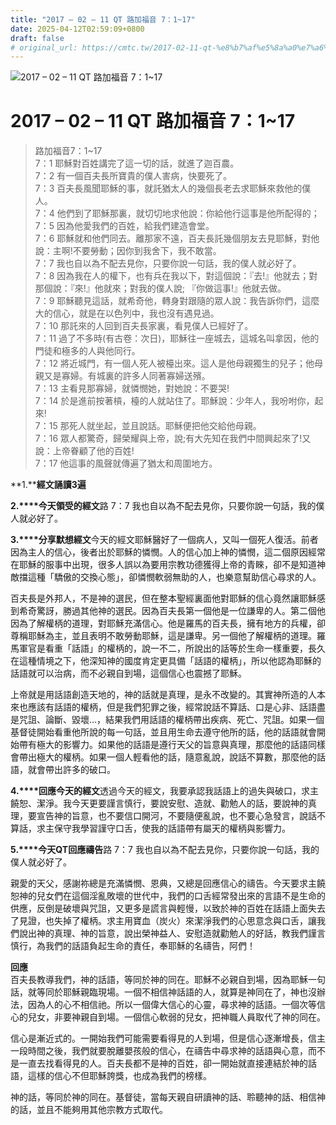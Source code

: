 ```yaml
---
title: "2017 – 02 – 11 QT 路加福音 7：1~17"
date: 2025-04-12T02:59:09+0800
draft: false
# original_url: https://cmtc.tw/2017-02-11-qt-%e8%b7%af%e5%8a%a0%e7%a6%8f%e9%9f%b3-7%ef%bc%9a117
---
```


![2017 – 02 – 11 QT 路加福音 7：1~17](/images/qt.jpg   "2017 – 02 – 11 QT 路加福音 7：1~17")

# 2017 – 02 – 11 QT 路加福音 7：1~17

> 路加福音7：1~17  
> 7：1 耶穌對百姓講完了這一切的話，就進了迦百農。  
> 7：2 有一個百夫長所寶貴的僕人害病，快要死了。  
> 7：3 百夫長風聞耶穌的事，就託猶太人的幾個長老去求耶穌來救他的僕人。  
> 7：4 他們到了耶穌那裏，就切切地求他說：你給他行這事是他所配得的；  
> 7：5 因為他愛我們的百姓，給我們建造會堂。  
> 7：6 耶穌就和他們同去。離那家不遠，百夫長託幾個朋友去見耶穌，對他說：主啊!不要勞動；因你到我舍下，我不敢當。  
> 7：7 我也自以為不配去見你，只要你說一句話，我的僕人就必好了。  
> 7：8 因為我在人的權下，也有兵在我以下，對這個說：『去!』他就去；對那個說：『來!』他就來；對我的僕人說; 『你做這事!』他就去做。  
> 7：9 耶穌聽見這話，就希奇他，轉身對跟隨的眾人說：我告訴你們，這麼大的信心，就是在以色列中，我也沒有遇見過。  
> 7：10 那託來的人回到百夫長家裏，看見僕人已經好了。  
> 7：11 過了不多時(有古卷：次日)，耶穌往一座城去，這城名叫拿因，他的門徒和極多的人與他同行。  
> 7：12 將近城門，有一個人死人被檯出來。這人是他母親獨生的兒子；他母親又是寡婦。有城裏的許多人同著寡婦送殯。  
> 7：13 主看見那寡婦，就憐憫她，對她說：不要哭!  
> 7：14 於是進前按著槓，檯的人就站住了。耶穌說：少年人，我吩咐你，起來!  
> 7：15 那死人就坐起，並且說話。耶穌便把他交給他母親。  
> 7：16 眾人都驚奇，歸榮耀與上帝，說;有大先知在我們中間興起來了!又說：上帝眷顧了他的百姓!  
> 7：17 他這事的風聲就傳遍了猶太和周圍地方。

**1.****經文誦讀3遍**

**2.****今天領受的經文**路 7：7 我也自以為不配去見你，只要你說一句話，我的僕人就必好了。

**3.****分享默想經文**今天的經文耶穌醫好了一個病人，又叫一個死人復活。前者因為主人的信心，後者出於耶穌的憐憫。人的信心加上神的憐憫，這二個原因經常在耶穌的服事中出現，很多人誤以為要用宗教功德獲得上帝的青睞，卻不是知道神敵擋這種「驕傲的交換心態」，卻憐憫軟弱無助的人，也樂意幫助信心尋求的人。

百夫長是外邦人，不是神的選民，但在整本聖經裏面他對耶穌的信心竟然讓耶穌感到希奇驚訝，勝過其他神的選民。因為百夫長第一個他是一位謙卑的人。第二個他因為了解權柄的道理，對耶穌充滿信心。他是羅馬的百夫長，擁有地方的兵權，卻尊稱耶穌為主，並且表明不敢勞動耶穌，這是謙卑。另一個他了解權柄的道理。羅馬軍官是看重「話語」的權柄的，說一不二，所說出的話等於生命一樣重要，長久在這種情境之下，他深知神的國度肯定更具備「話語的權柄」，所以他認為耶穌的話語就可以治病，而不必親自到場，這個信心也震撼了耶穌。

上帝就是用話語創造天地的，神的話就是真理，是永不改變的。其實神所造的人本來也應該有話語的權柄，但是我們犯罪之後，經常說話不算話、口是心非、話語盡是咒詛、論斷、毀壞…，結果我們用話語的權柄帶出疾病、死亡、咒詛。如果一個基督徒開始看重他所說的每一句話，並且用生命去遵守他所的話，他的話語就會開始帶有極大的影響力。如果他的話語是遵行天父的旨意與真理，那麼他的話語同樣會帶出極大的權柄。如果一個人輕看他的話，隨意亂說，說話不算數，那麼他的話語，就會帶出許多的破口。

**4.****回應今天的經文**透過今天的經文，我要承認我話語上的過失與破口，求主饒恕、潔淨。我今天更要謹言慎行，要說安慰、造就、勸勉人的話，要說神的真理，要宣告神的旨意，也不要信口開河，不要隨便亂說，也不要心急發言，說話不算話，求主保守我學習謹守口舌，使我的話語帶有屬天的權柄與影響力。

**5.****今天QT回應禱告**路 7：7 我也自以為不配去見你，只要你說一句話，我的僕人就必好了。

親愛的天父，感謝祢總是充滿憐憫、恩典，又總是回應信心的禱告。今天要求主饒恕神的兒女們在這個淫亂敗壞的世代中，我們的口舌經常發出來的言語不是生命的供應，反倒是破壞與咒詛，又更多是謊言與輕慢，以致於神的百姓在話語上面失去了見證，也失掉了權柄。求主用寶血（炭火）來潔淨我們的心思意念與口舌，讓我們說出神的真理、神的旨意，說出榮神益人、安慰造就勸勉人的好話，教我們謹言慎行，為我們的話語負起生命的責任，奉耶穌的名禱告，阿們！

**回應**  
百夫長教導我們，神的話語，等同於神的同在。耶穌不必親自到場，因為耶穌一句話，就等同於耶穌親臨現場。一個不相信神話語的人，就算是神同在了，神也沒辦法，因為人的心不相信祂。所以一個偉大信心的心靈，尋求神的話語。一個次等信心的兒女，非要神親自到場。一個信心軟弱的兒女，把神職人員取代了神的同在。

信心是漸近式的。一開始我們可能需要看得見的人到場，但是信心逐漸增長，信主一段時間之後，我們就要脫離嬰孩般的信心，在禱告中尋求神的話語與心意，而不是一直去找看得見的人。百夫長都不是神的百姓，卻一開始就直接連結於神的話語，這樣的信心不但耶穌誇獎，也成為我們的榜樣。

神的話，等同於神的同在。基督徒，當每天親自研讀神的話、聆聽神的話、相信神的話，並且不能夠用其他宗教方式取代。